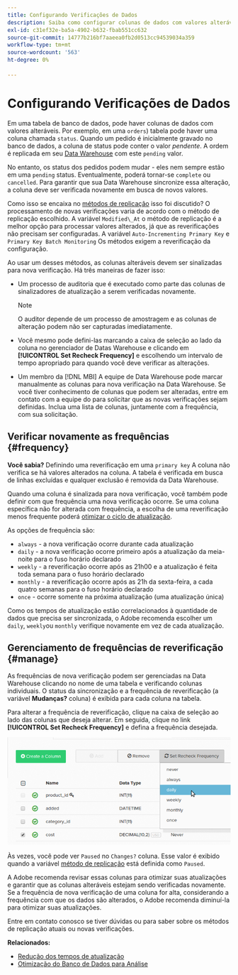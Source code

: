 ```yaml
---
title: Configurando Verificações de Dados
description: Saiba como configurar colunas de dados com valores alteráveis.
exl-id: c31ef32e-ba5a-4902-b632-fbab551cc632
source-git-commit: 14777b216bf7aaeea0fb2d0513cc94539034a359
workflow-type: tm+mt
source-wordcount: '563'
ht-degree: 0%

---
```


# Configurando Verificações de Dados

Em uma tabela de banco de dados, pode haver colunas de dados com valores alteráveis. Por exemplo, em uma `orders`) tabela pode haver uma coluna chamada `status`. Quando um pedido é inicialmente gravado no banco de dados, a coluna de status pode conter o valor _pendente_. A ordem é replicada em seu [Data Warehouse](../data-warehouse-mgr/tour-dwm.md) com este `pending` valor.

No entanto, os status dos pedidos podem mudar - eles nem sempre estão em uma `pending` status. Eventualmente, poderá tornar-se `complete` ou `cancelled`. Para garantir que sua Data Warehouse sincronize essa alteração, a coluna deve ser verificada novamente em busca de novos valores.

Como isso se encaixa no [métodos de replicação](../data-warehouse-mgr/cfg-replication-methods.md) isso foi discutido? O processamento de novas verificações varia de acordo com o método de replicação escolhido. A variável `Modified\_At` o método de replicação é a melhor opção para processar valores alterados, já que as reverificações não precisam ser configuradas. A variável `Auto-Incrementing Primary Key` e `Primary Key Batch Monitoring` Os métodos exigem a reverificação da configuração.

Ao usar um desses métodos, as colunas alteráveis devem ser sinalizadas para nova verificação. Há três maneiras de fazer isso:

* Um processo de auditoria que é executado como parte das colunas de sinalizadores de atualização a serem verificadas novamente.

   >[!NOTE]
   >
   >O auditor depende de um processo de amostragem e as colunas de alteração podem não ser capturadas imediatamente.

* Você mesmo pode defini-las marcando a caixa de seleção ao lado da coluna no gerenciador de Datas Warehouse e clicando em **[!UICONTROL Set Recheck Frequency]** e escolhendo um intervalo de tempo apropriado para quando você deve verificar as alterações.
* Um membro da [!DNL MBI] A equipe de Data Warehouse pode marcar manualmente as colunas para nova verificação na Data Warehouse. Se você tiver conhecimento de colunas que podem ser alteradas, entre em contato com a equipe do para solicitar que as novas verificações sejam definidas. Inclua uma lista de colunas, juntamente com a frequência, com sua solicitação.

## Verificar novamente as frequências {#frequency}

**Você sabia?**
Definindo uma reverificação em uma `primary key` A coluna não verifica se há valores alterados na coluna. A tabela é verificada em busca de linhas excluídas e qualquer exclusão é removida da Data Warehouse.

Quando uma coluna é sinalizada para nova verificação, você também pode definir com que frequência uma nova verificação ocorre. Se uma coluna específica não for alterada com frequência, a escolha de uma reverificação menos frequente poderá [otimizar o ciclo de atualização](../../best-practices/reduce-update-cycle-time.md).

As opções de frequência são:

* `always` - a nova verificação ocorre durante cada atualização
* `daily` - a nova verificação ocorre primeiro após a atualização da meia-noite para o fuso horário declarado
* `weekly` - a reverificação ocorre após as 21h00 e a atualização é feita toda semana para o fuso horário declarado
* `monthly` - a reverificação ocorre após as 21h da sexta-feira, a cada quatro semanas para o fuso horário declarado
* `once` - ocorre somente na próxima atualização (uma atualização única)

Como os tempos de atualização estão correlacionados à quantidade de dados que precisa ser sincronizada, o Adobe recomenda escolher um `daily`, `weekly`ou `monthly` verifique novamente em vez de cada atualização.

## Gerenciamento de frequências de reverificação {#manage}

As frequências de nova verificação podem ser gerenciadas na Data Warehouse clicando no nome de uma tabela e verificando colunas individuais. O status da sincronização e a frequência de reverificação (a variável **Mudanças?** coluna) é exibida para cada coluna na tabela.

Para alterar a frequência de reverificação, clique na caixa de seleção ao lado das colunas que deseja alterar. Em seguida, clique no link **[!UICONTROL Set Recheck Frequency]** e defina a frequência desejada.

![](../../assets/dwm-recheck.png)

Às vezes, você pode ver `Paused` no `Changes?` coluna. Esse valor é exibido quando a variável [método de replicação](../../data-analyst/data-warehouse-mgr/cfg-data-rechecks.md) está definida como `Paused`.

A Adobe recomenda revisar essas colunas para otimizar suas atualizações e garantir que as colunas alteráveis estejam sendo verificadas novamente. Se a frequência de nova verificação de uma coluna for alta, considerando a frequência com que os dados são alterados, o Adobe recomenda diminuí-la para otimizar suas atualizações.

Entre em contato conosco se tiver dúvidas ou para saber sobre os métodos de replicação atuais ou novas verificações.

**Relacionados:**

* [Redução dos tempos de atualização](../../best-practices/reduce-update-cycle-time.md)
* [Otimização do Banco de Dados para Análise](../../best-practices/opt-db-analysis.md)
